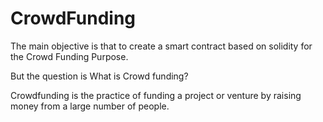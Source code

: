 # CrowdFunding

The main objective is that to create a smart contract based on solidity for the Crowd Funding Purpose.

But the question is What is Crowd funding?

Crowdfunding is the practice of funding a project or venture by raising money from a large number of people.
